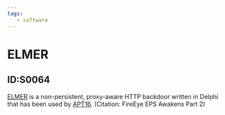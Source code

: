 ```yaml
---
tags:
   - software
---
```

# ELMER
## ID:S0064
[ELMER](software/S0064) is a non-persistent, proxy-aware HTTP backdoor written in Delphi that has been used by [APT16](groups/G0023). (Citation: FireEye EPS Awakens Part 2)
